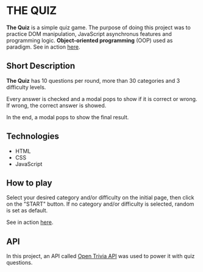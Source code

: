 # THE QUIZ

**The Quiz** is a simple quiz game. The purpose of doing this project was to practice DOM manipulation, JavaScript asynchronus features and programming logic. **Object-oriented programming** (OOP) used as paradigm.
See in action [here](https://danielfontoura182.github.io/the-quiz/).

## Short Description 

**The Quiz** has 10 questions per round, more than 30 categories and 3 difficulty levels. 

Every answer is checked and a modal pops to show if it is correct or wrong. If wrong, the correct answer is showed.

In the end, a modal pops to show the final result.

## Technologies

- HTML
- CSS
- JavaScript

## How to play

Select your desired category and/or difficulty on the initial page, then click on the "START" button.
If no category and/or difficulty is selected, random is set as default.

See in action [here](https://danielfontoura182.github.io/the-quiz/).

## API

In this project, an API called [Open Trivia API](https://opentdb.com/) was used to power it with quiz questions.
